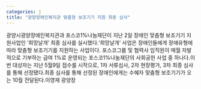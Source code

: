 ```yaml
---
categories: j
title: "광양장애인복지관 맞춤형 보조기기 지원 최종 심사"
---
```

광양시광양장애인복지관과 포스코1%나눔재단이 지난 2일 장애인 맞춤형 보조기기 지원사업인 ‘희망날개’ 최종 심사를 실시했다.‘희망날개’ 사업은 장애인들에게 장애유형에 따라 맞춤형 보조기기를 지원하는 사업이다. 포스코그룹 및 협력사 임직원이 매월 자발적으로 기부하는 급여 1%로 운영되는 포스코1%나눔재단의 사회공헌 사업 중 하나다.이번 대상자는 지난 5월9일 접수를 시작으로, 1차 서류심사, 2차 현장평가, 3차 최종 심사를 통해 선정됐다.최종 심사를 통해 선정된 장애인에게는 수혜자 맞춤형 보조기기가 오는 10월 전달된다.이영재 광양장